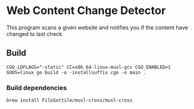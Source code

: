 # Web Content Change Detector

This program scans a given website and notifies you if the content have changed to last check

## Build

`CGO_LDFLAGS="-static" CC=x86_64-linux-musl-gcc CGO_ENABLED=1 GOOS=linux go build -a -installsuffix cgo -o main .`

### Build dependencies

`brew install FiloSottile/musl-cross/musl-cross`